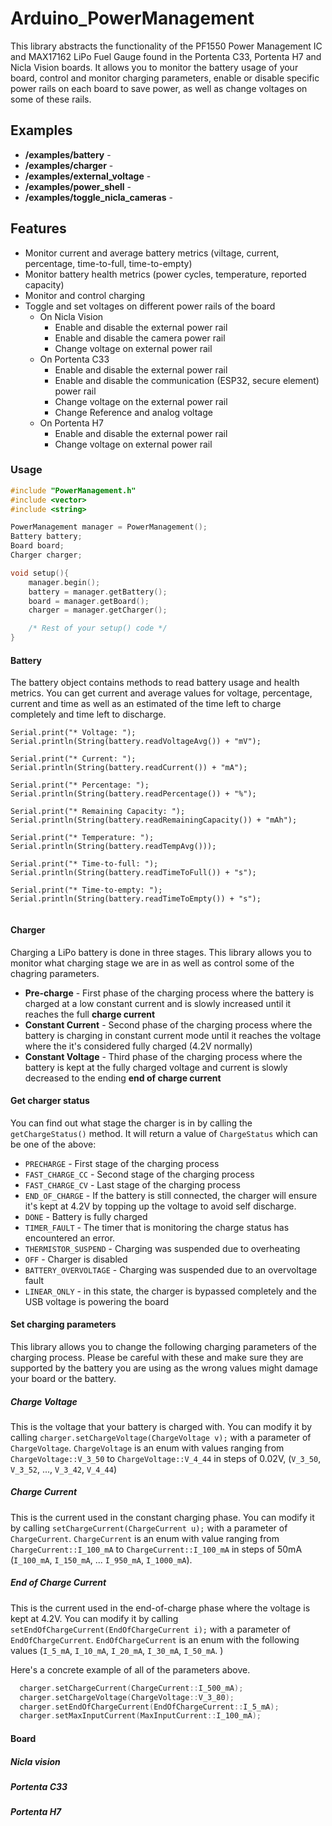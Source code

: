 # Arduino_PowerManagement

This library abstracts the functionality of the PF1550 Power Management IC and MAX17162 LiPo Fuel Gauge found in the Portenta C33, Portenta H7 and Nicla Vision boards. 
It allows you to monitor the battery usage of your board, control and monitor charging parameters, enable or disable specific power rails on each board to save power, as well as change voltages on some of these rails. 

## Examples 
* **/examples/battery** - 
* **/examples/charger** -
* **/examples/external_voltage** -
* **/examples/power_shell** -
* **/examples/toggle_nicla_cameras** - 

## Features

* Monitor current and average battery metrics (viltage, current, percentage, time-to-full, time-to-empty)
* Monitor battery health metrics (power cycles, temperature, reported capacity)
* Monitor and control charging
* Toggle and set voltages on different power rails of the board
    * On Nicla Vision 
        * Enable and disable the external power rail
        * Enable and disable the camera power rail      
        * Change voltage on external power rail
    * On Portenta C33 
        * Enable and disable the external power rail
        * Enable and disable the communication (ESP32, secure element) power rail 
        * Change voltage on the external power rail 
        * Change Reference and analog voltage
    * On Portenta H7
        * Enable and disable the external power rail
        * Change voltage on external power rail


### Usage 

```cpp
#include "PowerManagement.h"
#include <vector>
#include <string>

PowerManagement manager = PowerManagement();
Battery battery; 
Board board; 
Charger charger;

void setup(){
    manager.begin();
    battery = manager.getBattery();
    board = manager.getBoard();
    charger = manager.getCharger();

    /* Rest of your setup() code */
}
```

#### Battery
The battery object contains methods to read battery usage and health metrics. You can get current and average values for voltage, percentage, current and time as well as an estimated of the time left to charge completely and time left to discharge. 

```
Serial.print("* Voltage: ");
Serial.println(String(battery.readVoltageAvg()) + "mV");

Serial.print("* Current: ");
Serial.println(String(battery.readCurrent()) + "mA");

Serial.print("* Percentage: ");
Serial.println(String(battery.readPercentage()) + "%");

Serial.print("* Remaining Capacity: ");
Serial.println(String(battery.readRemainingCapacity()) + "mAh");

Serial.print("* Temperature: ");
Serial.println(String(battery.readTempAvg()));

Serial.print("* Time-to-full: ");
Serial.println(String(battery.readTimeToFull()) + "s");

Serial.print("* Time-to-empty: ");
Serial.println(String(battery.readTimeToEmpty()) + "s");


```

#### Charger 
Charging a LiPo battery is done in three stages. This library allows you to monitor what charging stage we are in as well as control some of the chagring parameters. 

* **Pre-charge** - First phase of the charging process where the battery is charged at a low constant current and is slowly increased until it reaches the full **charge current**
* **Constant Current** - Second phase of the charging process where the battery is charging in constant current mode until it reaches the voltage where the it's considered fully charged (4.2V normally)
* **Constant Voltage** - Third phase of the charging process where the battery is kept at the fully charged voltage and current is slowly decreased to the ending **end of charge current**

#### Get charger status 
You can find out what stage the charger is in by calling the `getChargeStatus()` method.
It will return a value of `ChargeStatus` which can be one of the above:
* `PRECHARGE` - First stage of the charging process
* `FAST_CHARGE_CC` - Second stage of the charging process
* `FAST_CHARGE_CV` - Last stage of the charging process
* `END_OF_CHARGE` - If the battery is still connected, the charger will ensure it's kept at 4.2V by topping up the voltage to avoid self discharge. 
* `DONE` - Battery is fully charged
* `TIMER_FAULT` - The timer that is monitoring the charge status has encountered an error. 
* `THERMISTOR_SUSPEND` - Charging was suspended due to overheating
* `OFF` - Charger is disabled 
* `BATTERY_OVERVOLTAGE` - Charging was suspended due to an overvoltage fault
* `LINEAR_ONLY` - in this state, the charger is bypassed completely and the USB voltage is powering the board

#### Set charging parameters
This library allows you to change the following charging parameters of the charging process. Please be careful with these and make sure they are supported by the battery you are using as the wrong values might damage your board or the battery. 

##### Charge Voltage
This is the voltage that your battery is charged with.
You can modify it by calling `charger.setChargeVoltage(ChargeVoltage v);` with a parameter of `ChargeVoltage`.
`ChargeVoltage` is an enum with values ranging from `ChargeVoltage::V_3_50` to `ChargeVoltage::V_4_44` in steps of 0.02V, (`V_3_50`, `V_3_52`, ..., `V_3_42`, `V_4_44`)

##### Charge Current
This is the current used in the constant charging phase. 
You can modify it by calling `setChargeCurrent(ChargeCurrent u);` with a parameter of `ChargeCurrent`.
`ChargeCurrent` is an enum with value ranging from `ChargeCurrent::I_100_mA` to `ChargeCurrent::I_100_mA` in steps of 50mA (`I_100_mA`, `I_150_mA`, ... `I_950_mA`, `I_1000_mA`).

##### End of Charge Current
This is the current used in the end-of-charge phase where the voltage is kept at 4.2V. 
You can modify it by calling `setEndOfChargeCurrent(EndOfChargeCurrent i);` with a parameter of `EndOfChargeCurrent`.
`EndOfChargeCurrent` is an enum with the following values (`I_5_mA`, `I_10_mA`, `I_20_mA`, `I_30_mA`, `I_50_mA`. )

Here's a concrete example of all of the parameters above.

```cpp
  charger.setChargeCurrent(ChargeCurrent::I_500_mA);
  charger.setChargeVoltage(ChargeVoltage::V_3_80);
  charger.setEndOfChargeCurrent(EndOfChargeCurrent::I_5_mA);
  charger.setMaxInputCurrent(MaxInputCurrent::I_100_mA);
```


#### Board
##### Nicla vision
##### Portenta C33
##### Portenta H7